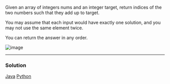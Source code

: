 Given an array of integers nums and an integer target, return indices of the two numbers such that they add up to target.

You may assume that each input would have exactly one solution, and you may not use the same element twice.

You can return the answer in any order.

![image](https://user-images.githubusercontent.com/22523309/169663308-c00d3b9d-dd65-4ec5-b01d-1a6bc30d2169.png)

<hr>

<h3> Solution </h3>

<a href = "https://github.com/anikpuranik/LeetCode/blob/main/Java/Problem%201:%20Two%20Sum.md" target="_blank">Java</a>
<a href = "https://github.com/anikpuranik/LeetCode/edit/main/Python/Problem%201:%20Two%20Sum.md" target="_blank">Python</a>
